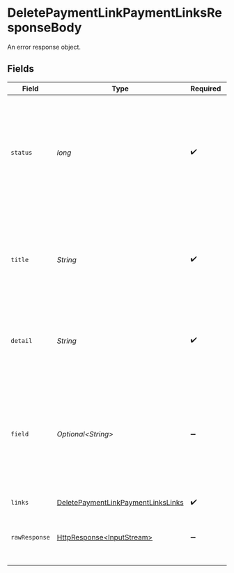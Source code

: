 # DeletePaymentLinkPaymentLinksResponseBody

An error response object.


## Fields

| Field                                                                                                                                                  | Type                                                                                                                                                   | Required                                                                                                                                               | Description                                                                                                                                            | Example                                                                                                                                                |
| ------------------------------------------------------------------------------------------------------------------------------------------------------ | ------------------------------------------------------------------------------------------------------------------------------------------------------ | ------------------------------------------------------------------------------------------------------------------------------------------------------ | ------------------------------------------------------------------------------------------------------------------------------------------------------ | ------------------------------------------------------------------------------------------------------------------------------------------------------ |
| `status`                                                                                                                                               | *long*                                                                                                                                                 | :heavy_check_mark:                                                                                                                                     | The status code of the error message. This is always the same code as the status code of the HTTP message itself.                                      | 404                                                                                                                                                    |
| `title`                                                                                                                                                | *String*                                                                                                                                               | :heavy_check_mark:                                                                                                                                     | The HTTP reason phrase of the error. For example, for a `404` error, the `title` will be `Not Found`.                                                  | Not Found                                                                                                                                              |
| `detail`                                                                                                                                               | *String*                                                                                                                                               | :heavy_check_mark:                                                                                                                                     | A detailed human-readable description of the error that occurred.                                                                                      | The resource does not exist                                                                                                                            |
| `field`                                                                                                                                                | *Optional\<String>*                                                                                                                                    | :heavy_minus_sign:                                                                                                                                     | If the error was caused by a value provided by you in a specific field, the `field` property will contain the name<br/>of the field that caused the issue. | description                                                                                                                                            |
| `links`                                                                                                                                                | [DeletePaymentLinkPaymentLinksLinks](../../models/errors/DeletePaymentLinkPaymentLinksLinks.md)                                                        | :heavy_check_mark:                                                                                                                                     | N/A                                                                                                                                                    |                                                                                                                                                        |
| `rawResponse`                                                                                                                                          | [HttpResponse\<InputStream>](https://docs.oracle.com/en/java/javase/11/docs/api/java.net.http/java/net/http/HttpResponse.html)                         | :heavy_minus_sign:                                                                                                                                     | Raw HTTP response; suitable for custom response parsing                                                                                                |                                                                                                                                                        |